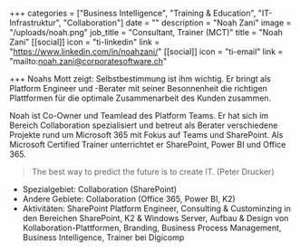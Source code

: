 +++
categories = ["Business Intelligence", "Training & Education", "IT-Infrastruktur", "Collaboration"]
date = ""
description = "Noah Zani"
image = "/uploads/noah.png"
job_title = "Consultant, Trainer (MCT)"
title = "Noah Zani"
[[social]]
icon = "ti-linkedin"
link = "https://www.linkedin.com/in/noahzani/"
[[social]]
icon = "ti-email"
link = "mailto:noah.zani@corporatesoftware.ch"

+++
Noahs Mott zeigt: Selbstbestimmung ist ihm wichtig. Er bringt als Platform Engineer und -Berater mit seiner Besonnenheit die richtigen Plattformen für die optimale Zusammenarbeit des Kunden zusammen.  

Noah ist Co-Owner und Teamlead des Platform Teams. Er hat sich im Bereich Collaboration spezialisiert und betreut als Berater verschiedene Projekte rund um Microsoft 365 mit Fokus auf Teams und SharePoint. Als Microsoft Certified Trainer unterrichtet er SharePoint, Power BI und Office 365.

> The best way to predict the future is to create IT. (Peter Drucker)

* Spezialgebiet: Collaboration (SharePoint)
* Andere Gebiete: Collaboration (Office 365, Power BI, K2)
* Aktivitäten: SharePoint Platform Engineer, Consulting & Custominzing in den Bereichen SharePoint, K2 & Windows Server, Aufbau & Design von Kollaboration-Plattformen, Branding, Business Process Management, Business Intelligence, Trainer bei Digicomp